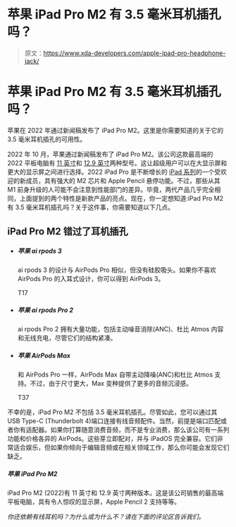 # 苹果 iPad Pro M2 有 3.5 毫米耳机插孔吗？

> 原文：<https://www.xda-developers.com/apple-ipad-pro-headphone-jack/>

# 苹果 iPad Pro M2 有 3.5 毫米耳机插孔吗？

苹果在 2022 年通过新闻稿发布了 iPad Pro M2。这里是你需要知道的关于它的 3.5 毫米耳机插孔的可用性。

2022 年 10 月，苹果通过新闻稿发布了 iPad Pro M2。该公司这款最高端的 2022 平板电脑有 [11 英寸](https://www.xda-developers.com/best-11inch-ipad-pro-cases/)和 [12.9 英寸](https://www.xda-developers.com/best-ipad-pro-cases/)两种型号。这让超级用户可以在大显示屏和更大的显示屏之间进行选择。2022 iPad Pro 是不断增长的 [iPad 系列](https://www.xda-developers.com/best-ipad/)的一个受欢迎的新成员，具有强大的 M2 芯片和 Apple Pencil 悬停功能。不过，那些从其 M1 前身升级的人可能不会注意到性能部门的差异。毕竟，两代产品几乎完全相同，上面提到的两个特性是新款产品的亮点。现在，你一定想知道:iPad Pro M2 有 3.5 毫米耳机插孔吗？关于这件事，你需要知道以下几点。

## iPad Pro M2 错过了耳机插孔

*   ##### 苹果 ai rpods 3

    ai rpods 3 的设计与 AirPods Pro 相似，但没有硅胶吸头。如果你不喜欢 AirPods Pro 的入耳式设计，你可以得到 AirPods 3。

    T17
*   ##### 苹果 ai rpods Pro 2

    ai rpods Pro 2 拥有大量功能，包括主动噪音消除(ANC)、杜比 Atmos 内容和无线充电，尽管它们的结构紧凑。

*   ##### 苹果 AirPods Max

    和 AirPods Pro 一样，AirPods Max 自带主动降噪(ANC)和杜比 Atmos 支持。不过，由于尺寸更大，Max 变种提供了更多的音频沉浸感。

    T37

不幸的是，iPad Pro M2 不包括 3.5 毫米耳机插孔。尽管如此，您可以通过其 USB Type-C (Thunderbolt 4)端口连接有线音频配件。当然，前提是端口匹配或者你有适配器。如果你打算随意消费音频，而不是专业消费，那么该公司有一系列功能和价格各异的 AirPods。这些芽立即配对，并与 iPadOS 完全兼容。它们非常适合娱乐，但如果你倾向于编辑音频或在相关领域工作，那么你可能会发现它们缺乏。

##### 苹果 iPad Pro M2

iPad Pro M2 (2022)有 11 英寸和 12.9 英寸两种版本。这是该公司销售的最高端平板电脑，具有令人惊叹的显示屏，Apple Pencil 2 支持等等。

*你还依赖有线耳机吗？为什么或为什么不？请在下面的评论区告诉我们。*